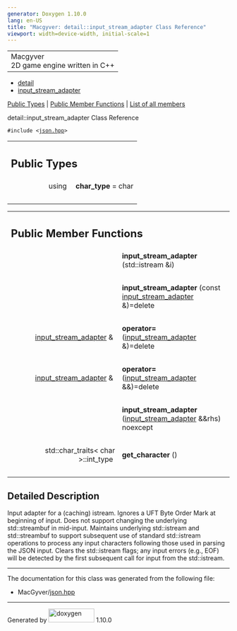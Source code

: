 ```yaml
---
generator: Doxygen 1.10.0
lang: en-US
title: "Macgyver: detail::input_stream_adapter Class Reference"
viewport: width=device-width, initial-scale=1
---
```


<div id="top">

<div id="titlearea">

<table data-cellspacing="0" data-cellpadding="0">
<colgroup>
<col style="width: 100%" />
</colgroup>
<tbody>
<tr id="projectrow" class="odd">
<td id="projectalign"><div id="projectname">
Macgyver
</div>
<div id="projectbrief">
2D game engine written in C++
</div></td>
</tr>
</tbody>
</table>

</div>

<div id="main-nav">

</div>

<div id="nav-path" class="navpath">

- <a href="namespacedetail.html" class="el">detail</a>
- <a href="classdetail_1_1input__stream__adapter.html"
  class="el">input_stream_adapter</a>

</div>

</div>

<div class="header">

<div class="summary">

[Public Types](#pub-types) \| [Public Member Functions](#pub-methods) \|
[List of all
members](classdetail_1_1input__stream__adapter-members.html)

</div>

<div class="headertitle">

<div class="title">

detail::input_stream_adapter Class Reference

</div>

</div>

</div>

<div class="contents">

`#include <`<a href="json_8hpp_source.html" class="el"><code>json.hpp</code></a>`>`

<table class="memberdecls">
<colgroup>
<col style="width: 50%" />
<col style="width: 50%" />
</colgroup>
<tbody>
<tr class="odd heading">
<td colspan="2"><h2 id="public-types" class="groupheader"><span
id="pub-types"></span> Public Types</h2></td>
</tr>
<tr id="r_a796d902229ac65b6eec543cba4aff704"
class="even memitem:a796d902229ac65b6eec543cba4aff704">
<td class="memItemLeft" style="text-align: right;"
data-valign="top"><span id="a796d902229ac65b6eec543cba4aff704"></span>
using </td>
<td class="memItemRight" data-valign="bottom"><strong>char_type</strong>
= char</td>
</tr>
<tr class="odd separator:a796d902229ac65b6eec543cba4aff704">
<td colspan="2" class="memSeparator"> </td>
</tr>
</tbody>
</table>

<table class="memberdecls">
<colgroup>
<col style="width: 50%" />
<col style="width: 50%" />
</colgroup>
<tbody>
<tr class="odd heading">
<td colspan="2"><h2 id="public-member-functions"
class="groupheader"><span id="pub-methods"></span> Public Member
Functions</h2></td>
</tr>
<tr id="r_af54f59dab29bafc1a6816cd9076ed302"
class="even memitem:af54f59dab29bafc1a6816cd9076ed302">
<td class="memItemLeft" style="text-align: right;"
data-valign="top"><span id="af54f59dab29bafc1a6816cd9076ed302"></span>
 </td>
<td class="memItemRight"
data-valign="bottom"><strong>input_stream_adapter</strong> (std::istream
&amp;i)</td>
</tr>
<tr class="odd separator:af54f59dab29bafc1a6816cd9076ed302">
<td colspan="2" class="memSeparator"> </td>
</tr>
<tr id="r_a7b698294f93654dd480578a8a6e4028a"
class="even memitem:a7b698294f93654dd480578a8a6e4028a">
<td class="memItemLeft" style="text-align: right;"
data-valign="top"><span id="a7b698294f93654dd480578a8a6e4028a"></span>
 </td>
<td class="memItemRight"
data-valign="bottom"><strong>input_stream_adapter</strong> (const <a
href="classdetail_1_1input__stream__adapter.html"
class="el">input_stream_adapter</a> &amp;)=delete</td>
</tr>
<tr class="odd separator:a7b698294f93654dd480578a8a6e4028a">
<td colspan="2" class="memSeparator"> </td>
</tr>
<tr id="r_ac3b8c933b96a8386034a57b6fb075e3b"
class="even memitem:ac3b8c933b96a8386034a57b6fb075e3b">
<td class="memItemLeft" style="text-align: right;"
data-valign="top"><span id="ac3b8c933b96a8386034a57b6fb075e3b"></span>
<a href="classdetail_1_1input__stream__adapter.html"
class="el">input_stream_adapter</a> &amp; </td>
<td class="memItemRight" data-valign="bottom"><strong>operator=</strong>
(<a href="classdetail_1_1input__stream__adapter.html"
class="el">input_stream_adapter</a> &amp;)=delete</td>
</tr>
<tr class="odd separator:ac3b8c933b96a8386034a57b6fb075e3b">
<td colspan="2" class="memSeparator"> </td>
</tr>
<tr id="r_a08289400b7eb4700fbaa1281b5f4f0e8"
class="even memitem:a08289400b7eb4700fbaa1281b5f4f0e8">
<td class="memItemLeft" style="text-align: right;"
data-valign="top"><span id="a08289400b7eb4700fbaa1281b5f4f0e8"></span>
<a href="classdetail_1_1input__stream__adapter.html"
class="el">input_stream_adapter</a> &amp; </td>
<td class="memItemRight" data-valign="bottom"><strong>operator=</strong>
(<a href="classdetail_1_1input__stream__adapter.html"
class="el">input_stream_adapter</a> &amp;&amp;)=delete</td>
</tr>
<tr class="odd separator:a08289400b7eb4700fbaa1281b5f4f0e8">
<td colspan="2" class="memSeparator"> </td>
</tr>
<tr id="r_a3176362cd962c1e530abe0a8e82b765b"
class="even memitem:a3176362cd962c1e530abe0a8e82b765b">
<td class="memItemLeft" style="text-align: right;"
data-valign="top"><span id="a3176362cd962c1e530abe0a8e82b765b"></span>
 </td>
<td class="memItemRight"
data-valign="bottom"><strong>input_stream_adapter</strong> (<a
href="classdetail_1_1input__stream__adapter.html"
class="el">input_stream_adapter</a> &amp;&amp;rhs) noexcept</td>
</tr>
<tr class="odd separator:a3176362cd962c1e530abe0a8e82b765b">
<td colspan="2" class="memSeparator"> </td>
</tr>
<tr id="r_a54e117ab89b2c2a09428e0205956ebc7"
class="even memitem:a54e117ab89b2c2a09428e0205956ebc7">
<td class="memItemLeft" style="text-align: right;"
data-valign="top"><span id="a54e117ab89b2c2a09428e0205956ebc7"></span>
std::char_traits&lt; char &gt;::int_type </td>
<td class="memItemRight"
data-valign="bottom"><strong>get_character</strong> ()</td>
</tr>
<tr class="odd separator:a54e117ab89b2c2a09428e0205956ebc7">
<td colspan="2" class="memSeparator"> </td>
</tr>
</tbody>
</table>

<span id="details"></span>

## Detailed Description

<div class="textblock">

Input adapter for a (caching) istream. Ignores a UFT Byte Order Mark at
beginning of input. Does not support changing the underlying
std::streambuf in mid-input. Maintains underlying std::istream and
std::streambuf to support subsequent use of standard std::istream
operations to process any input characters following those used in
parsing the JSON input. Clears the std::istream flags; any input errors
(e.g., EOF) will be detected by the first subsequent call for input from
the std::istream.

</div>

------------------------------------------------------------------------

The documentation for this class was generated from the following file:

- MacGyver/<a href="json_8hpp_source.html" class="el">json.hpp</a>

</div>

------------------------------------------------------------------------

<span class="small">Generated
by [<img src="doxygen.svg" class="footer" width="104" height="31"
alt="doxygen" />](https://www.doxygen.org/index.html) 1.10.0</span>
